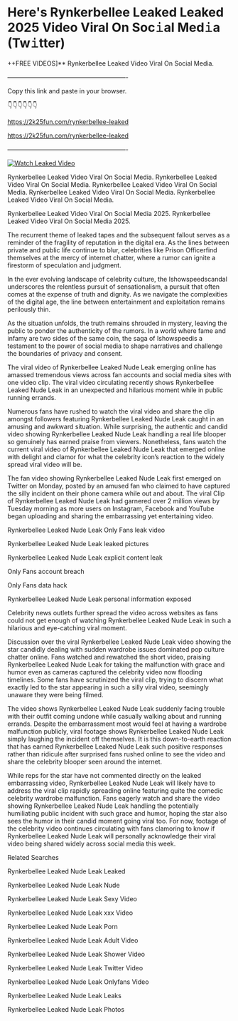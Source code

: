 # Here's Rynkerbellee Leaked Leaked 2025 Video Viral On Soc𝚒al Med𝚒a (Tw𝚒tter)

++FREE VIDEOS]** Rynkerbellee Leaked Video Viral On Social Media.

———————————————————-

Copy this link and paste in your browser.

👇👇👇👇👇👇

https://2k25fun.com/rynkerbellee-leaked

https://2k25fun.com/rynkerbellee-leaked

———————————————————-

[![Watch Leaked Video](https://miro.medium.com/v2/resize:fit:828/format:webp/1*cilzJN44JGOrTw9NJCrNHA.gif "Watch Leaked Video")](https://2k25fun.com/rynkerbellee-leaked)

Rynkerbellee Leaked Video Viral On Social Media. Rynkerbellee Leaked Video Viral On Social Media. Rynkerbellee Leaked Video Viral On Social Media. Rynkerbellee Leaked Video Viral On Social Media. Rynkerbellee Leaked Video Viral On Social Media.

Rynkerbellee Leaked Video Viral On Social Media 2025. Rynkerbellee Leaked Video Viral On Social Media 2025.

The recurrent theme of leaked tapes and the subsequent fallout serves as a reminder of the fragility of reputation in the digital era. As the lines between private and public life continue to blur, celebrities like Prison Officerfind themselves at the mercy of internet chatter, where a rumor can ignite a firestorm of speculation and judgment.

In the ever evolving landscape of celebrity culture, the Ishowspeedscandal underscores the relentless pursuit of sensationalism, a pursuit that often comes at the expense of truth and dignity. As we navigate the complexities of the digital age, the line between entertainment and exploitation remains perilously thin.

As the situation unfolds, the truth remains shrouded in mystery, leaving the public to ponder the authenticity of the rumors. In a world where fame and infamy are two sides of the same coin, the saga of Ishowspeedis a testament to the power of social media to shape narratives and challenge the boundaries of privacy and consent.

The viral video of Rynkerbellee Leaked Nude Leak emerging online has amassed tremendous views across fan accounts and social media sites with one video clip. The viral video circulating recently shows Rynkerbellee Leaked Nude Leak in an unexpected and hilarious moment while in public running errands.

Numerous fans have rushed to watch the viral video and share the clip amongst followers featuring Rynkerbellee Leaked Nude Leak caught in an amusing and awkward situation. While surprising, the authentic and candid video showing Rynkerbellee Leaked Nude Leak handling a real life blooper so genuinely has earned praise from viewers. Nonetheless, fans watch the current viral video of Rynkerbellee Leaked Nude Leak that emerged online with delight and clamor for what the celebrity icon’s reaction to the widely spread viral video will be.

The fan video showing Rynkerbellee Leaked Nude Leak first emerged on Twitter on Monday, posted by an amused fan who claimed to have captured the silly incident on their phone camera while out and about. The viral Clip of Rynkerbellee Leaked Nude Leak had garnered over 2 million views by Tuesday morning as more users on Instagram, Facebook and YouTube began uploading and sharing the embarrassing yet entertaining video.

Rynkerbellee Leaked Nude Leak Only Fans leak video

Rynkerbellee Leaked Nude Leak leaked pictures

Rynkerbellee Leaked Nude Leak explicit content leak

Only Fans account breach

Only Fans data hack

Rynkerbellee Leaked Nude Leak personal information exposed

Celebrity news outlets further spread the video across websites as fans could not get enough of watching Rynkerbellee Leaked Nude Leak in such a hilarious and eye-catching viral moment.

Discussion over the viral Rynkerbellee Leaked Nude Leak video showing the star candidly dealing with sudden wardrobe issues dominated pop culture chatter online. Fans watched and rewatched the short video, praising Rynkerbellee Leaked Nude Leak for taking the malfunction with grace and humor even as cameras captured the celebrity video now flooding timelines. Some fans have scrutinized the viral clip, trying to discern what exactly led to the star appearing in such a silly viral video, seemingly unaware they were being filmed.

The video shows Rynkerbellee Leaked Nude Leak suddenly facing trouble with their outfit coming undone while casually walking about and running errands. Despite the embarrassment most would feel at having a wardrobe malfunction publicly, viral footage shows Rynkerbellee Leaked Nude Leak simply laughing the incident off themselves. It is this down-to-earth reaction that has earned Rynkerbellee Leaked Nude Leak such positive responses rather than ridicule after surprised fans rushed online to see the video and share the celebrity blooper seen around the internet.

While reps for the star have not commented directly on the leaked embarrassing video, Rynkerbellee Leaked Nude Leak will likely have to address the viral clip rapidly spreading online featuring quite the comedic celebrity wardrobe malfunction. Fans eagerly watch and share the video showing Rynkerbellee Leaked Nude Leak handling the potentially humiliating public incident with such grace and humor, hoping the star also sees the humor in their candid moment going viral too. For now, footage of the celebrity video continues circulating with fans clamoring to know if Rynkerbellee Leaked Nude Leak will personally acknowledge their viral video being shared widely across social media this week.

Related Searches

Rynkerbellee Leaked Nude Leak Leaked

Rynkerbellee Leaked Nude Leak Nude

Rynkerbellee Leaked Nude Leak Sexy Video

Rynkerbellee Leaked Nude Leak xxx Video

Rynkerbellee Leaked Nude Leak Porn

Rynkerbellee Leaked Nude Leak Adult Video

Rynkerbellee Leaked Nude Leak Shower Video

Rynkerbellee Leaked Nude Leak Twitter Video

Rynkerbellee Leaked Nude Leak Onlyfans Video

Rynkerbellee Leaked Nude Leak Leaks

Rynkerbellee Leaked Nude Leak Photos